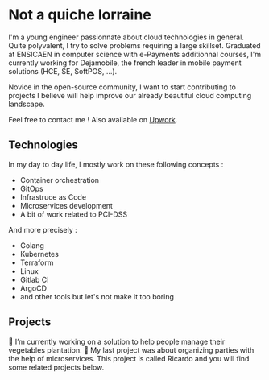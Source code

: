 # Not a quiche lorraine

I'm a young engineer passionnate about cloud technologies in general. Quite polyvalent, I try to solve problems requiring a large skillset.
Graduated at ENSICAEN in computer science with e-Payments additionnal courses, I'm currently working for Dejamobile, the french leader in mobile payment solutions (HCE, SE, SoftPOS, ...).

Novice in the open-source community, I want to start contributing to projects I believe will help improve our already beautiful cloud computing landscape.

Feel free to contact me ! Also available on [Upwork](https://www.upwork.com/freelancers/~018ec62283e3c44477).

## Technologies
In my day to day life, I mostly work on these following concepts :
* Container orchestration
* GitOps
* Infrastruce as Code
* Microservices development
* A bit of work related to PCI-DSS

And more precisely :
* Golang
* Kubernetes
* Terraform
* Linux
* Gitlab CI
* ArgoCD
* and other tools but let's not make it too boring


## Projects 

🔭 I’m currently working on a solution to help people manage their vegetables plantation.
:beers: My last project was about organizing parties with the help of microservices. This project is called Ricardo and you will find some related projects below.


